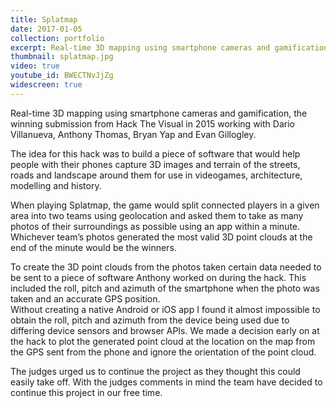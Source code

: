 ```yaml
---
title: Splatmap
date: 2017-01-05
collection: portfolio
excerpt: Real-time 3D mapping using smartphone cameras and gamification, the winning submission from Hack The Visual in 2015.
thumbnail: splatmap.jpg
video: true
youtube_id: BWECTNvJjZg
widescreen: true
---
```


<p>
	Real-time 3D mapping using smartphone cameras and gamification, the winning submission from Hack The Visual in 2015 working with Dario Villanueva, Anthony Thomas, Bryan Yap and Evan Gillogley.
</p>
<p>
	The idea for this hack was to build a piece of software that would help people with their phones capture 3D images and terrain of the streets, roads and landscape around them for use in videogames, architecture, modelling and history.
</p>
<p>
	When playing Splatmap, the game would split connected players in a given area into two teams using geolocation and asked them to take as many photos of their surroundings as possible using an app within a minute. Whichever team’s photos generated the most valid 3D point clouds at the end of the minute would be the winners.
</p>

<p class="clearer">
	To create the 3D point clouds from the photos taken certain data needed to be sent to a piece of software Anthony worked on during the hack. This included the roll, pitch and azimuth of the smartphone when the photo was taken and an accurate GPS position.<br>
	Without creating a native Android or iOS app I found it almost impossible to obtain the roll, pitch and azimuth from the device being used due to differing device sensors and browser APIs. We made a decision early on at the hack to plot the generated point cloud at the location on the map from the GPS sent from the phone and ignore the orientation of the point cloud.
</p>
<p>
	The judges urged us to continue the project as they thought this could easily take off. With the judges comments in mind the team have decided to continue this project in our free time.
</p>
